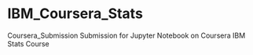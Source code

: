 # IBM_Coursera_Stats
Coursera_Submission
Submission for Jupyter Notebook on Coursera IBM Stats Course
